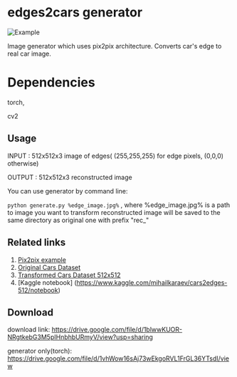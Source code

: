 # edges2cars generator

![Example](https://user-images.githubusercontent.com/40434685/152781187-e99c6d0e-2f34-4b88-b222-868f6ab96bb1.png)

Image generator which uses pix2pix architecture. Converts car's edge to real car image.

# Dependencies
torch,

cv2

## Usage

INPUT : 512x512x3 image of edges( (255,255,255) for edge pixels, (0,0,0) otherwise)

OUTPUT : 512x512x3 reconstructed image


You can use generator by command line:

`python generate.py %edge_image.jpg%` , where %edge_image.jpg% is a path to image you want to transform 
reconstructed image will be saved to the same directory as original one with prefix "rec_"

## Related links
  1. [Pix2pix example](https://learnopencv.com/paired-image-to-image-translation-pix2pix/) 
  2. [Original Cars Dataset](https://www.kaggle.com/jessicali9530/stanford-cars-dataset/code)
  3. [Transformed Cars Dataset 512x512](https://www.kaggle.com/mihailkaraev/cars-edges-512x512?select=output512)
  4. [Kaggle notebook] (https://www.kaggle.com/mihailkaraev/cars2edges-512/notebook)

## Download
download link: https://drive.google.com/file/d/1blwwKUOR-NRgtkebG3M5pIHnbhbURmyV/view?usp=sharing

generator only(torch): https://drive.google.com/file/d/1vhWow16sAj73wEkgoRVL1FrGL36YTsdI/view 
